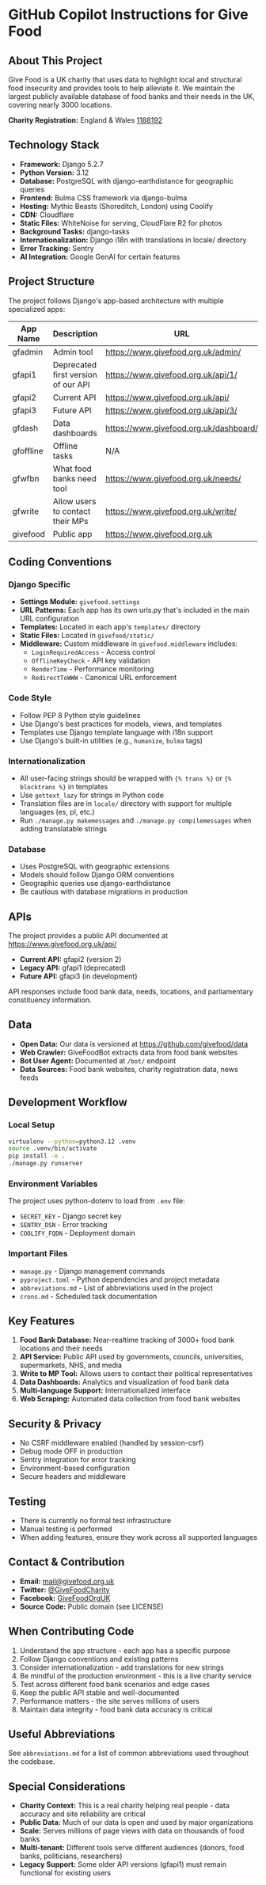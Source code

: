 # GitHub Copilot Instructions for Give Food

## About This Project

Give Food is a UK charity that uses data to highlight local and structural food insecurity and provides tools to help alleviate it. We maintain the largest publicly available database of food banks and their needs in the UK, covering nearly 3000 locations.

**Charity Registration:** England & Wales [1188192](https://register-of-charities.charitycommission.gov.uk/en/charity-details/5147019)

## Technology Stack

- **Framework:** Django 5.2.7
- **Python Version:** 3.12
- **Database:** PostgreSQL with django-earthdistance for geographic queries
- **Frontend:** Bulma CSS framework via django-bulma
- **Hosting:** Mythic Beasts (Shoreditch, London) using Coolify
- **CDN:** Cloudflare
- **Static Files:** WhiteNoise for serving, CloudFlare R2 for photos
- **Background Tasks:** django-tasks
- **Internationalization:** Django i18n with translations in locale/ directory
- **Error Tracking:** Sentry
- **AI Integration:** Google GenAI for certain features

## Project Structure

The project follows Django's app-based architecture with multiple specialized apps:

| App Name  | Description                         | URL                                    |
|-----------|-------------------------------------|----------------------------------------|
| gfadmin   | Admin tool                          | https://www.givefood.org.uk/admin/     |
| gfapi1    | Deprecated first version of our API | https://www.givefood.org.uk/api/1/     |
| gfapi2    | Current API                         | https://www.givefood.org.uk/api/       |
| gfapi3    | Future API                          | https://www.givefood.org.uk/api/3/     |
| gfdash    | Data dashboards                     | https://www.givefood.org.uk/dashboard/ |
| gfoffline | Offline tasks                       | N/A                                    |
| gfwfbn    | What food banks need tool           | https://www.givefood.org.uk/needs/     |
| gfwrite   | Allow users to contact their MPs    | https://www.givefood.org.uk/write/     |
| givefood  | Public app                          | https://www.givefood.org.uk            |

## Coding Conventions

### Django Specific

- **Settings Module:** `givefood.settings`
- **URL Patterns:** Each app has its own urls.py that's included in the main URL configuration
- **Templates:** Located in each app's `templates/` directory
- **Static Files:** Located in `givefood/static/`
- **Middleware:** Custom middleware in `givefood.middleware` includes:
  - `LoginRequiredAccess` - Access control
  - `OfflineKeyCheck` - API key validation
  - `RenderTime` - Performance monitoring
  - `RedirectToWWW` - Canonical URL enforcement

### Code Style

- Follow PEP 8 Python style guidelines
- Use Django's best practices for models, views, and templates
- Templates use Django template language with i18n support
- Use Django's built-in utilities (e.g., `humanize`, `bulma` tags)

### Internationalization

- All user-facing strings should be wrapped with `{% trans %}` or `{% blocktrans %}` in templates
- Use `gettext_lazy` for strings in Python code
- Translation files are in `locale/` directory with support for multiple languages (es, pl, etc.)
- Run `./manage.py makemessages` and `./manage.py compilemessages` when adding translatable strings

### Database

- Uses PostgreSQL with geographic extensions
- Models should follow Django ORM conventions
- Geographic queries use django-earthdistance
- Be cautious with database migrations in production

## APIs

The project provides a public API documented at https://www.givefood.org.uk/api/

- **Current API:** gfapi2 (version 2)
- **Legacy API:** gfapi1 (deprecated)
- **Future API:** gfapi3 (in development)

API responses include food bank data, needs, locations, and parliamentary constituency information.

## Data

- **Open Data:** Our data is versioned at https://github.com/givefood/data
- **Web Crawler:** GiveFoodBot extracts data from food bank websites
- **Bot User Agent:** Documented at `/bot/` endpoint
- **Data Sources:** Food bank websites, charity registration data, news feeds

## Development Workflow

### Local Setup

```bash
virtualenv --python=python3.12 .venv
source .venv/bin/activate
pip install -e .
./manage.py runserver
```

### Environment Variables

The project uses python-dotenv to load from `.env` file:
- `SECRET_KEY` - Django secret key
- `SENTRY_DSN` - Error tracking
- `COOLIFY_FQDN` - Deployment domain

### Important Files

- `manage.py` - Django management commands
- `pyproject.toml` - Python dependencies and project metadata
- `abbreviations.md` - List of abbreviations used in the project
- `crons.md` - Scheduled task documentation

## Key Features

1. **Food Bank Database:** Near-realtime tracking of 3000+ food bank locations and their needs
2. **API Service:** Public API used by governments, councils, universities, supermarkets, NHS, and media
3. **Write to MP Tool:** Allows users to contact their political representatives
4. **Data Dashboards:** Analytics and visualization of food bank data
5. **Multi-language Support:** Internationalized interface
6. **Web Scraping:** Automated data collection from food bank websites

## Security & Privacy

- No CSRF middleware enabled (handled by session-csrf)
- Debug mode OFF in production
- Sentry integration for error tracking
- Environment-based configuration
- Secure headers and middleware

## Testing

- There is currently no formal test infrastructure
- Manual testing is performed
- When adding features, ensure they work across all supported languages

## Contact & Contribution

- **Email:** mail@givefood.org.uk
- **Twitter:** [@GiveFoodCharity](https://twitter.com/GiveFoodCharity)
- **Facebook:** [GiveFoodOrgUK](https://www.facebook.com/GiveFoodOrgUK)
- **Source Code:** Public domain (see LICENSE)

## When Contributing Code

1. Understand the app structure - each app has a specific purpose
2. Follow Django conventions and existing patterns
3. Consider internationalization - add translations for new strings
4. Be mindful of the production environment - this is a live charity service
5. Test across different food bank scenarios and edge cases
6. Keep the public API stable and well-documented
7. Performance matters - the site serves millions of users
8. Maintain data integrity - food bank data accuracy is critical

## Useful Abbreviations

See `abbreviations.md` for a list of common abbreviations used throughout the codebase.

## Special Considerations

- **Charity Context:** This is a real charity helping real people - data accuracy and site reliability are critical
- **Public Data:** Much of our data is open and used by major organizations
- **Scale:** Serves millions of page views with data on thousands of food banks
- **Multi-tenant:** Different tools serve different audiences (donors, food banks, politicians, researchers)
- **Legacy Support:** Some older API versions (gfapi1) must remain functional for existing users
